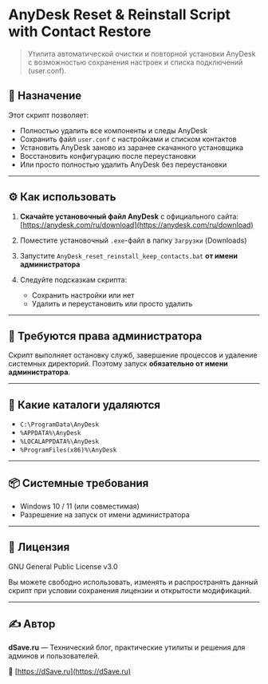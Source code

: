# AnyDesk Reset & Reinstall Script with Contact Restore

> Утилита автоматической очистки и повторной установки AnyDesk с возможностью сохранения настроек и списка подключений (user.conf).

## 🧩 Назначение

Этот скрипт позволяет:

- Полностью удалить все компоненты и следы AnyDesk
- Сохранить файл `user.conf` с настройками и списком контактов
- Установить AnyDesk заново из заранее скачанного установщика
- Восстановить конфигурацию после переустановки
- Или просто полностью удалить AnyDesk без переустановки

---

## ⚙️ Как использовать

1. **Скачайте установочный файл AnyDesk** с официального сайта:
   [https://anydesk.com/ru/download](https://anydesk.com/ru/download)

2. Поместите установочный `.exe`-файл в папку `Загрузки` (Downloads)

3. Запустите `AnyDesk_reset_reinstall_keep_contacts.bat` **от имени администратора**

4. Следуйте подсказкам скрипта:
   - Сохранить настройки или нет
   - Удалить и переустановить или просто удалить

---

## 🔐 Требуются права администратора

Скрипт выполняет остановку служб, завершение процессов и удаление системных директорий. Поэтому запуск **обязательно от имени администратора**.

---

## 📁 Какие каталоги удаляются

- `C:\ProgramData\AnyDesk`
- `%APPDATA%\AnyDesk`
- `%LOCALAPPDATA%\AnyDesk`
- `%ProgramFiles(x86)%\AnyDesk`

---

## 📦 Системные требования

- Windows 10 / 11 (или совместимая)
- Разрешение на запуск от имени администратора

---

## 📜 Лицензия

GNU General Public License v3.0

Вы можете свободно использовать, изменять и распространять данный скрипт при условии сохранения лицензии и открытости модификаций.

---

## ✍️ Автор

**dSave.ru**  — Технический блог, практические утилиты и решения для админов и пользователей.

🔗 [https://dSave.ru](https://dSave.ru)
